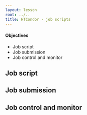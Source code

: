 ```yaml
---
layout: lesson
root: ../..
title: HTCondor - job scripts 
---
```

<div class="objectives" markdown="1">

#### Objectives
*   Job script  
*   Job submission  
*   Job control and monitor  


<h2> Job script </h2> 

<h2> Job submission </h2> 

<h2> Job control and monitor </h2> 

